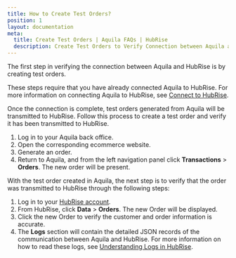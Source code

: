 ```yaml
---
title: How to Create Test Orders?
position: 1
layout: documentation
meta:
  title: Create Test Orders | Aquila FAQs | HubRise
  description: Create Test Orders to Verify Connection between Aquila and HubRise.
---
```


The first step in verifying the connection between Aquila and HubRise is by creating test orders.

These steps require that you have already connected Aquila to HubRise. For more information on connecting Aquila to HubRise, see [Connect to HubRise](/apps/aquila-cms/connect-hubrise/).

Once the connection is complete, test orders generated from Aquila will be transmitted to HubRise. Follow this process to create a test order and verify it has been transmitted to HubRise.

1. Log in to your Aquila back office.
1. Open the corresponding ecommerce website.
1. Generate an order.
1. Return to Aquila, and from the left navigation panel click **Transactions** > **Orders**. The new order will be present.

With the test order created in Aquila, the next step is to verify that the order was transmitted to HubRise through the following steps:

1. Log in to your [HubRise account](https://manager.hubrise.com).
1. From HubRise, click **Data** > **Orders**. The new Order will be displayed.
1. Click the new Order to verify the customer and order information is accurate.
1. The **Logs** section will contain the detailed JSON records of the communication between Aquila and HubRise. For more information on how to read these logs, see [Understanding Logs in HubRise](/docs/hubrise-logs).
